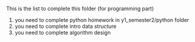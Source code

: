 This is the list to complete this folder (for programming part)

1. you need to complete python homework in y1_semester2/python folder
2. you need to complete intro data structure
3. you need to complete algorithm design